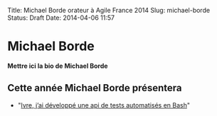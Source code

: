 Title: Michael Borde orateur à Agile France 2014 
Slug: michael-borde
Status: Draft
Date: 2014-04-06 11:57

# Michael Borde

**Mettre ici la bio de Michael Borde**
## Cette année Michael Borde présentera

* "[Ivre, j’ai développé une api de tests automatisés en Bash](../sessions/ivre-j-ai-developpe-une-api-de-tests-automatises-en-bash.html)"


